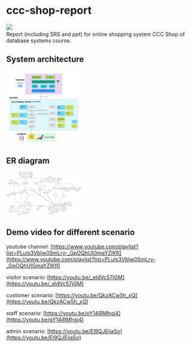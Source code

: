 # ccc-shop-report
<img src="https://i.imgur.com/RMupxMP.png" width="30%"> \
Report (including SRS  and ppt) for online shopping system CCC Shop of database systems course.

## System architecture
<img src="./img/system_architecture.jpg" width="40%">

## ER diagram
<img src="./img/CCCShop_ER_diagram.png" width="40%">

## Demo video for different scenario

youtube channel: [https://www.youtube.com/playlist?list=PLuIs3VbIw0SmLry-_GpOQhUIGmaYZIKfI](https://www.youtube.com/playlist?list=PLuIs3VbIw0SmLry-_GpOQhUIGmaYZIKfI)

visitor scenario: [https://youtu.be/_eldVc57jGM](https://youtu.be/_eldVc57jGM)

customer scenario: [https://youtu.be/QkzACw5h_xQ](https://youtu.be/QkzACw5h_xQ)

staff scenario: [https://youtu.be/pY14iRMhgj4](https://youtu.be/pY14iRMhgj4)

admin scenario: [https://youtu.be/El9QJEijaSo](https://youtu.be/El9QJEijaSo)
